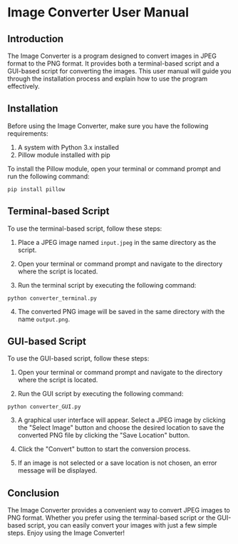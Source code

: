 # Image Converter User Manual

## Introduction

The Image Converter is a program designed to convert images in JPEG format to the PNG format. It provides both a terminal-based script and a GUI-based script for converting the images. This user manual will guide you through the installation process and explain how to use the program effectively.

## Installation

Before using the Image Converter, make sure you have the following requirements:

1. A system with Python 3.x installed
2. Pillow module installed with pip

To install the Pillow module, open your terminal or command prompt and run the following command:

```
pip install pillow
```

## Terminal-based Script

To use the terminal-based script, follow these steps:

1. Place a JPEG image named `input.jpeg` in the same directory as the script.

2. Open your terminal or command prompt and navigate to the directory where the script is located.

3. Run the terminal script by executing the following command:

```
python converter_terminal.py
```

4. The converted PNG image will be saved in the same directory with the name `output.png`.

## GUI-based Script

To use the GUI-based script, follow these steps:

1. Open your terminal or command prompt and navigate to the directory where the script is located.

2. Run the GUI script by executing the following command:

```
python converter_GUI.py
```

3. A graphical user interface will appear. Select a JPEG image by clicking the "Select Image" button and choose the desired location to save the converted PNG file by clicking the "Save Location" button.

4. Click the "Convert" button to start the conversion process.

5. If an image is not selected or a save location is not chosen, an error message will be displayed.

## Conclusion

The Image Converter provides a convenient way to convert JPEG images to PNG format. Whether you prefer using the terminal-based script or the GUI-based script, you can easily convert your images with just a few simple steps. Enjoy using the Image Converter!